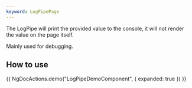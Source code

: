 ```yaml
---
keyword: LogPipePage
---
```


The LogPipe will print the provided value to the console, it will not render the value on the page itself.

Mainly used for debugging.

## How to use

{{ NgDocActions.demo("LogPipeDemoComponent", { expanded: true }) }}
